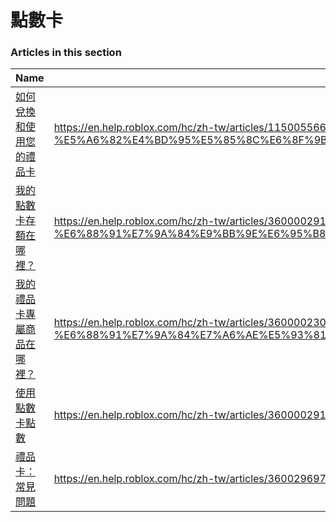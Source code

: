 # 點數卡  
### Articles in this section
Name|URL
-|-
[如何兌換和使用您的禮品卡](./如何兌換和使用您的禮品卡.html) |https://en.help.roblox.com/hc/zh-tw/articles/115005566223-%E5%A6%82%E4%BD%95%E5%85%8C%E6%8F%9B%E5%92%8C%E4%BD%BF%E7%94%A8%E6%82%A8%E7%9A%84%E7%A6%AE%E5%93%81%E5%8D%A1
[我的點數卡存額在哪裡？](./我的點數卡存額在哪裡？.html) |https://en.help.roblox.com/hc/zh-tw/articles/360000291806-%E6%88%91%E7%9A%84%E9%BB%9E%E6%95%B8%E5%8D%A1%E5%AD%98%E9%A1%8D%E5%9C%A8%E5%93%AA%E8%A3%A1
[我的禮品卡專屬商品在哪裡？](./我的禮品卡專屬商品在哪裡？.html) |https://en.help.roblox.com/hc/zh-tw/articles/360000230863-%E6%88%91%E7%9A%84%E7%A6%AE%E5%93%81%E5%8D%A1%E5%B0%88%E5%B1%AC%E5%95%86%E5%93%81%E5%9C%A8%E5%93%AA%E8%A3%A1
[使用點數卡點數](./使用點數卡點數.html) |https://en.help.roblox.com/hc/zh-tw/articles/360000291786-%E4%BD%BF%E7%94%A8%E9%BB%9E%E6%95%B8%E5%8D%A1%E9%BB%9E%E6%95%B8
[禮品卡：常見問題](./禮品卡：常見問題.html) |https://en.help.roblox.com/hc/zh-tw/articles/360029697131-%E7%A6%AE%E5%93%81%E5%8D%A1-%E5%B8%B8%E8%A6%8B%E5%95%8F%E9%A1%8C